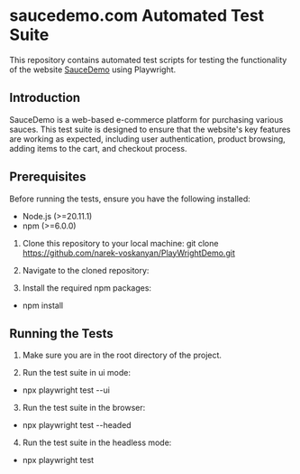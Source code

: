 # saucedemo.com Automated Test Suite

This repository contains automated test scripts for testing the functionality of the website [SauceDemo](https://www.saucedemo.com/) using Playwright.

## Introduction

SauceDemo is a web-based e-commerce platform for purchasing various sauces. This test suite is designed to ensure that the website's key features are working as expected, including user authentication, product browsing, adding items to the cart, and checkout process.

## Prerequisites

Before running the tests, ensure you have the following installed:

- Node.js (>=20.11.1)
- npm (>=6.0.0)

1. Clone this repository to your local machine:
git clone https://github.com/narek-voskanyan/PlayWrightDemo.git

2. Navigate to the cloned repository:

3. Install the required npm packages:
- npm install

## Running the Tests

1. Make sure you are in the root directory of the project.

2. Run the test suite in ui mode:

- npx playwright test --ui

3.  Run the test suite in the browser:
- npx playwright test --headed

4. Run the test suite in the headless mode:
- npx playwright test
